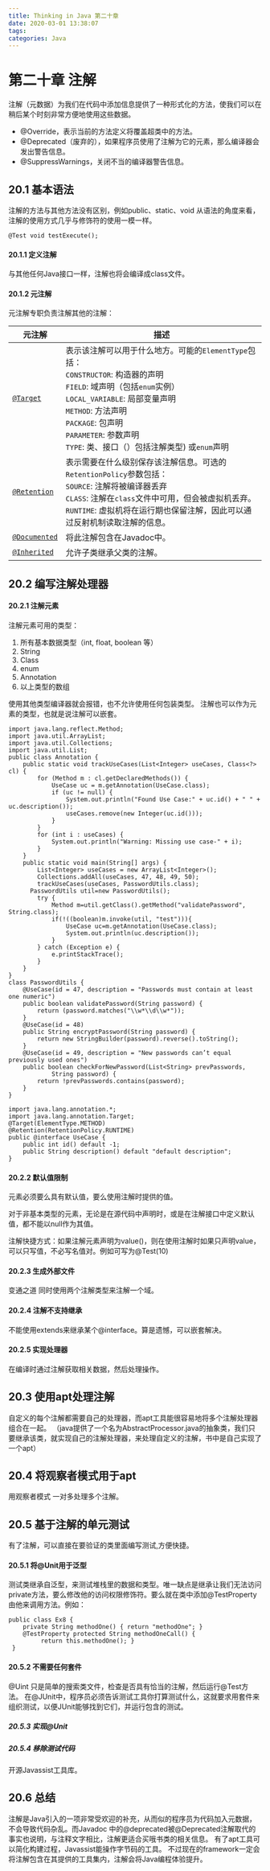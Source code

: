 ```yaml
---
title: Thinking in Java 第二十章
date: 2020-03-01 13:38:07
tags:
categories: Java
---
```

# 第二十章 注解
注解（元数据）为我们在代码中添加信息提供了一种形式化的方法，使我们可以在稍后某个时刻非常方便地使用这些数据。

- @Override，表示当前的方法定义将覆盖超类中的方法。
- @Deprecated（废弃的），如果程序员使用了注解为它的元素，那么编译器会发出警告信息。
- @SuppressWarnings，关闭不当的编译器警告信息。

## 20.1 基本语法

注解的方法与其他方法没有区别，例如public、static、void 从语法的角度来看，注解的使用方式几乎与修饰符的使用一模一样。
```
@Test void testExecute();
```
#### 20.1.1 定义注解

与其他任何Java接口一样，注解也将会编译成class文件。

#### 20.1.2 元注解
元注解专职负责注解其他的注解：

<table>
<thead>
<tr>
<th>元注解</th>
<th>描述</th>
</tr>
</thead>
<tbody>
<tr>
<td><code><a href="https://github.com/Target" title="@Target" class="at-link" target="_blank">@Target</a></code></td>
<td>表示该注解可以用于什么地方。可能的<code>ElementType</code>包括：<br><code>CONSTRUCTOR</code>: 构造器的声明<br><code>FIELD</code>: 域声明（包括<code>enum</code>实例）<br><code>LOCAL_VARIABLE</code>: 局部变量声明<br><code>METHOD</code>: 方法声明<br><code>PACKAGE</code>: 包声明 <br><code>PARAMETER</code>: 参数声明 <br><code>TYPE</code>: 类、接口（）包括注解类型) 或<code>enum</code>声明</td>
</tr>
<tr>
<td><code><a href="https://github.com/Retention" title="@Retention" class="at-link" target="_blank">@Retention</a></code></td>
<td>表示需要在什么级别保存该注解信息。可选的<code>RetentionPolicy</code>参数包括：<br><code>SOURCE</code>: 注解将被编译器丢弃<br><code>CLASS</code>: 注解在<code>class</code>文件中可用，但会被虚拟机丢弃。<br><code>RUNTIME</code>: 虚拟机将在运行期也保留注解，因此可以通过反射机制读取注解的信息。</td>
</tr>
<tr>
<td><code><a href="https://github.com/Documented" title="@Documented" class="at-link" target="_blank">@Documented</a></code></td>
<td>将此注解包含在Javadoc中。</td>
</tr>
<tr>
<td><code><a href="https://github.com/Inherited" title="@Inherited" class="at-link" target="_blank">@Inherited</a></code></td>
<td>允许子类继承父类的注解。</td>
</tr>
</tbody>
</table>

## 20.2 编写注解处理器

#### 20.2.1 注解元素

注解元素可用的类型：

1. 所有基本数据类型（int, float, boolean 等）
2. String
3. Class
4. enum
5. Annotation
6. 以上类型的数组

使用其他类型编译器就会报错，也不允许使用任何包装类型。
注解也可以作为元素的类型，也就是说注解可以嵌套。
```
import java.lang.reflect.Method;
import java.util.ArrayList;
import java.util.Collections;
import java.util.List;
public class Annotation {
    public static void trackUseCases(List<Integer> useCases, Class<?> cl) {
        for (Method m : cl.getDeclaredMethods()) {
            UseCase uc = m.getAnnotation(UseCase.class);
            if (uc != null) {
                System.out.println("Found Use Case:" + uc.id() + " " + uc.description());
                useCases.remove(new Integer(uc.id()));
            }
        }
        for (int i : useCases) {
            System.out.println("Warning: Missing use case-" + i);
        }
    }
    public static void main(String[] args) {
        List<Integer> useCases = new ArrayList<Integer>();
        Collections.addAll(useCases, 47, 48, 49, 50);
        trackUseCases(useCases, PasswordUtils.class);
      PasswordUtils util=new PasswordUtils();
        try {
            Method m=util.getClass().getMethod("validatePassword", String.class);
            if(!((boolean)m.invoke(util, "test"))){
                UseCase uc=m.getAnnotation(UseCase.class);
                System.out.println(uc.description());
            }
        } catch (Exception e) {
            e.printStackTrace();
        }
    }
}
class PasswordUtils {
    @UseCase(id = 47, description = "Passwords must contain at least one numeric")
    public boolean validatePassword(String password) {
        return (password.matches("\\w*\\d\\w*"));
    }
    @UseCase(id = 48)
    public String encryptPassword(String password) {
        return new StringBuilder(password).reverse().toString();
    }
    @UseCase(id = 49, description = "New passwords can’t equal previously used ones")
    public boolean checkForNewPassword(List<String> prevPasswords,
            String password) {
        return !prevPasswords.contains(password);
    }
}
```
```
import java.lang.annotation.*;
import java.lang.annotation.Target;
@Target(ElementType.METHOD)
@Retention(RetentionPolicy.RUNTIME)
public @interface UseCase {
    public int id() default -1;
    public String description() default "default description";
}
```

#### 20.2.2 默认值限制

元素必须要么具有默认值，要么使用注解时提供的值。

对于非基本类型的元素，无论是在源代码中声明时，或是在注解接口中定义默认值，都不能以null作为其值。

注解快捷方式：如果注解元素声明为value()，则在使用注解时如果只声明value，可以只写值，不必写名值对。例如可写为@Test(10)

#### 20.2.3 生成外部文件

变通之道
同时使用两个注解类型来注解一个域。 

#### 20.2.4 注解不支持继承

不能使用extends来继承某个@interface。算是遗憾，可以嵌套解决。

#### 20.2.5 实现处理器

在编译时通过注解获取相关数据，然后处理操作。

## 20.3 使用apt处理注解

自定义的每个注解都需要自己的处理器，而apt工具能很容易地将多个注解处理器组合在一起。
（java提供了一个名为AbstractProcessor.java的抽象类，我们只要继承该类，就实现自己的注解处理器，来处理自定义的注解，书中是自己实现了一个apt）

## 20.4 将观察者模式用于apt

用观察者模式 一对多处理多个注解。
## 20.5 基于注解的单元测试

有了注解，可以直接在要验证的类里面编写测试,方便快捷。

#### 20.5.1 将@Unit用于泛型

测试类继承自泛型，来测试堆栈里的数据和类型。唯一缺点是继承让我们无法访问private方法，要么修改他的访问权限修饰符。要么就在类中添加@TestProperty 由他来调用方法。例如：
```
public class Ex8 {
	private String methodOne() { return "methodOne"; }
	@TestProperty protected String methodOneCall() {
         return this.methodOne(); }
 }

```
#### 20.5.2 不需要任何套件

@Uint 只是简单的搜索类文件，检查是否具有恰当的注解，然后运行@Test方法。
在@JUnit中，程序员必须告诉测试工具你打算测试什么，这就要求用套件来组织测试，以便JUnit能够找到它们，并运行包含的测试。

##### 20.5.3 实现@Unit

##### 20.5.4 移除测试代码

开源Javassist工具库。

## 20.6 总结
注解是Java引入的一项非常受欢迎的补充，从而似的程序员为代码加入元数据，不会导致代码杂乱。而Javadoc 中的@deprecated被@Deprecated注解取代的事实也说明，与注释文字相比，注解更适合买哦书类的相关信息。
有了apt工具可以简化构建过程，Javassist能操作字节码的工具。
不过现在的framework一定会将注解包含在其提供的工具集内，注解会将Java编程体验提升。

